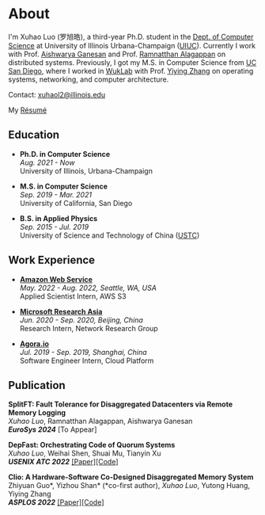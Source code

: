 # About

I'm Xuhao Luo (罗旭皓), a third-year Ph.D. student in the [Dept. of Computer Science](https://cs.illinois.edu) at University of Illinois Urbana-Champaign ([UIUC](https://illinois.edu/)). Currently I work with Prof. [Aishwarya Ganesan](https://aishwaryaganesan.github.io/) and Prof. [Ramnatthan Alagappan](https://ramalagappan.github.io/) on distributed systems. Previously, I got my M.S. in Computer Science from [UC San Diego](https://ucsd.edu), where I worked in [WukLab](http://wuklab.io) with Prof. [Yiying Zhang](https://cseweb.ucsd.edu/~yiying/) on operating systems, networking, and computer architecture. 

Contact: xuhaol2@illinois.edu

<p>
  My
  <a href="/Luo_Xuhao_Resume.pdf">Résumé</a>
</p>


## Education

- **Ph.D. in Computer Science**  
  *Aug. 2021 - Now*  
  University of Illinois, Urbana-Champaign

- **M.S. in Computer Science**  
  *Sep. 2019 - Mar. 2021*    
  University of California, San Diego

- **B.S. in Applied Physics**  
  *Sep. 2015 - Jul. 2019*  
  University of Science and Technology of China ([USTC](https://en.ustc.edu.cn))

## Work Experience

- **[Amazon Web Service](https://aws.amazon.com)**  
  *May. 2022 - Aug. 2022, Seattle, WA, USA*  
  Applied Scientist Intern, AWS S3

- **[Microsoft Research Asia](https://www.msra.cn)**  
  *Jun. 2020 - Sep. 2020, Beijing, China*  
  Research Intern, Network Research Group

- **[Agora.io](https://agora.io)**  
  *Jul. 2019 - Sep. 2019, Shanghai, China*  
  Software Engineer Intern, Cloud Platform

## Publication

 **SplitFT: Fault Tolerance for Disaggregated Datacenters via Remote Memory Logging**  
 *Xuhao Luo*, Ramnatthan Alagappan, Aishwarya Ganesan  
 ***EuroSys 2024*** [To Appear]

 **DepFast: Orchestrating Code of Quorum Systems**  
 *Xuhao Luo*, Weihai Shen, Shuai Mu, Tianyin Xu  
 ***USENIX ATC 2022*** [[Paper]](https://www.usenix.org/system/files/atc22-luo.pdf)[[Code]](https://github.com/stonysystems/depfast-ae)

 **Clio: A Hardware-Software Co-Designed Disaggregated Memory System**  
 Zhiyuan Guo\*, Yizhou Shan\* (\*co-first author), *Xuhao Luo*, Yutong Huang, Yiying Zhang  
 ***ASPLOS 2022*** [[Paper]](https://dl.acm.org/doi/pdf/10.1145/3503222.3507762)[[Code]](https://github.com/WukLab/Clio)
